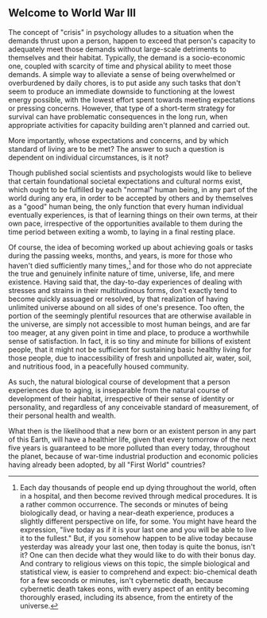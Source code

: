## Welcome to World War III

The concept of "crisis" in psychology alludes to a situation when the demands thrust upon a person, happen to exceed that person's capacity to adequately meet those demands without large-scale detriments to themselves and their habitat. Typically, the demand is a socio-economic one, coupled with scarcity of time and physical ability to meet those demands. A simple way to alleviate a sense of being overwhelmed or overburdened by daily chores, is to put aside any such tasks that don't seem to produce an immediate downside to functioning at the lowest energy possible, with the lowest effort spent towards meeting expectations or pressing concerns. However, that type of a short-term strategy for survival can have problematic consequences in the long run, when appropriate activities for capacity building aren't planned and carried out. 

More importantly, whose expectations and concerns, and by which standard of living are to be met? The answer to such a question is dependent on individual circumstances, is it not? 

Though published social scientists and psychologists would like to believe that certain foundational societal expectations and cultural norms exist, which ought to be fulfilled by each "normal" human being, in any part of the world during any era, in order to be accepted by others and by themselves as a "good" human being, the only function that every human individual eventually experiences, is that of learning things on their own terms, at their own pace, irrespective of the opportunities available to them during the time period between exiting a womb, to laying in a final resting place. 

Of course, the idea of becoming worked up about achieving goals or tasks during the passing weeks, months, and years, is more for those who haven't died sufficiently many times,[^1] and for those who do not appreciate the true and genuinely infinite nature of time, universe, life, and mere existence. Having said that, the day-to-day experiences of dealing with stresses and strains in their multitudinous forms, don't exactly tend to become quickly assuaged or resolved, by that realization of having unlimited universe abound on all sides of one's presence. Too often, the portion of the seemingly plentiful resources that are otherwise available in the universe, are simply not accessible to most human beings, and are far too meager, at any given point in time and place, to produce a worthwhile sense of satisfaction. In fact, it is so tiny and minute for billions of existent people, that it might not be sufficient for sustaining basic healthy living for those people, due to inaccessibility of fresh and unpolluted air, water, soil, and nutritious food, in a peacefully housed community. 

As such, the natural biological course of development that a person experiences due to aging, is inseparable from the natural course of development of their habitat, irrespective of their sense of identity or personality, and regardless of any conceivable standard of measurement, of their personal health and wealth. 

What then is the likelihood that a new born or an existent person in any part of this Earth, will have a healthier life, given that every tomorrow of the next five years is guaranteed to be more polluted than every today, throughout the planet, because of war-time industrial production and economic policies having already been adopted, by all "First World" countries? 

[^1]: Each day thousands of people end up dying throughout the world, often in a hospital, and then become revived through medical procedures. It is a rather common occurrence. The seconds or minutes of being biologically dead, or having a near-death experience, produces a slightly different perspective on life, for some. You might have heard the expression, "live today as if it is your last one and you will be able to live it to the fullest." But, if you somehow happen to be alive today because yesterday was already your last one, then today is quite the bonus, isn't it? One can then decide what they would like to do with their bonus day. And contrary to religious views on this topic, the simple biological and statistical view, is easier to comprehend and expect: bio-chemical death for a few seconds or minutes, isn't cybernetic death, because cybernetic death takes eons, with every aspect of an entity becoming thoroughly erased, including its absence, from the entirety of the universe. 